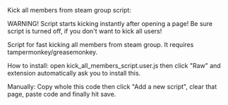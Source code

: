
Kick all members from steam group script:

WARNING! Script starts kicking instantly after opening a page! Be sure script is turned off, if you don't want to kick all users!

Script for fast kicking all members from steam group. It requires tampermonkey/greasemonkey.

How to install: open kick_all_members_script.user.js then click "Raw" and extension automatically ask you to install this.

Manually: Copy whole this code then click "Add a new script", clear that page, paste code and finally hit save.
